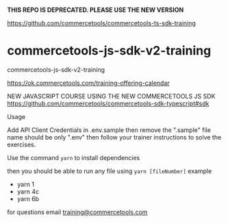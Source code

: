 **THIS REPO IS DEPRECATED. PLEASE USE THE NEW VERSION**

https://github.com/commercetools/commercetools-ts-sdk-training

# commercetools-js-sdk-v2-training

commercetools-js-sdk-v2-training

https://ok.commercetools.com/training-offering-calendar

NEW JAVASCRIPT COURSE USING THE NEW COMMERCETOOLS JS SDK
https://github.com/commercetools/commercetools-sdk-typescript#sdk

Usage

Add API Client Credentials in .env.sample then remove the ".sample" file name should be only ".env"
then follow your trainer instructions to solve the exercises.

Use the command `yarn` to install dependencies

then you should be able to run any file using `yarn [fileNumber]`
example

- yarn 1
- yarn 4c
- yarn 6b

for questions email training@commercetools.com
